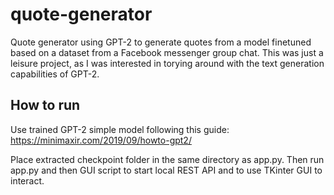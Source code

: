 # quote-generator
Quote generator using GPT-2 to generate quotes from a model finetuned based on a dataset from a Facebook messenger group chat. This was just a leisure project, as I was interested in torying around with the text generation capabilities of GPT-2.

## How to run
Use trained GPT-2 simple model following this guide: https://minimaxir.com/2019/09/howto-gpt2/

Place extracted checkpoint folder in the same directory as app.py. Then run app.py and then GUI script to start local REST API and to use TKinter GUI to interact.
